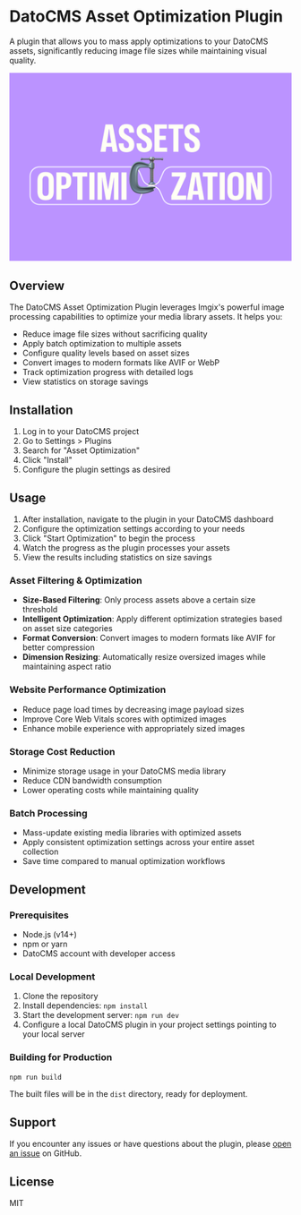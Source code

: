 # DatoCMS Asset Optimization Plugin

A plugin that allows you to mass apply optimizations to your DatoCMS assets, significantly reducing image file sizes while maintaining visual quality.

![Asset Optimization Plugin Cover](docs/cover-1200x800.png)

## Overview

The DatoCMS Asset Optimization Plugin leverages Imgix's powerful image processing capabilities to optimize your media library assets. It helps you:

- Reduce image file sizes without sacrificing quality
- Apply batch optimization to multiple assets
- Configure quality levels based on asset sizes
- Convert images to modern formats like AVIF or WebP
- Track optimization progress with detailed logs
- View statistics on storage savings

## Installation

1. Log in to your DatoCMS project
2. Go to Settings > Plugins
3. Search for "Asset Optimization"
4. Click "Install"
5. Configure the plugin settings as desired

## Usage

1. After installation, navigate to the plugin in your DatoCMS dashboard
2. Configure the optimization settings according to your needs
3. Click "Start Optimization" to begin the process
4. Watch the progress as the plugin processes your assets
5. View the results including statistics on size savings

### Asset Filtering & Optimization

- **Size-Based Filtering**: Only process assets above a certain size threshold
- **Intelligent Optimization**: Apply different optimization strategies based on asset size categories
- **Format Conversion**: Convert images to modern formats like AVIF for better compression
- **Dimension Resizing**: Automatically resize oversized images while maintaining aspect ratio

### Website Performance Optimization

- Reduce page load times by decreasing image payload sizes
- Improve Core Web Vitals scores with optimized images
- Enhance mobile experience with appropriately sized images

### Storage Cost Reduction

- Minimize storage usage in your DatoCMS media library
- Reduce CDN bandwidth consumption
- Lower operating costs while maintaining quality

### Batch Processing

- Mass-update existing media libraries with optimized assets
- Apply consistent optimization settings across your entire asset collection
- Save time compared to manual optimization workflows

## Development

### Prerequisites

- Node.js (v14+)
- npm or yarn
- DatoCMS account with developer access

### Local Development

1. Clone the repository
2. Install dependencies: `npm install`
3. Start the development server: `npm run dev`
4. Configure a local DatoCMS plugin in your project settings pointing to your local server

### Building for Production

```bash
npm run build
```

The built files will be in the `dist` directory, ready for deployment.

## Support

If you encounter any issues or have questions about the plugin, please [open an issue](https://github.com/marcelofinamorvieira/datocms-plugin-asset-optimization/issues) on GitHub.

## License

MIT
